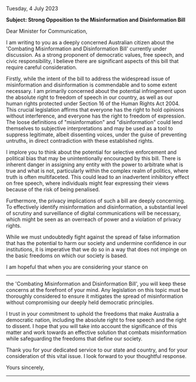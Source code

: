 Tuesday, 4 July 2023

**Subject: Strong Opposition to the Misinformation and Disinformation Bill**

Dear Minister for Communication,

I am writing to you as a deeply concerned Australian citizen about
the 'Combating Misinformation and Disinformation Bill' currently under
discussion. As a strong proponent of democratic values, free speech, and civic
responsibility, I believe there are significant aspects of this bill that require careful
consideration.

Firstly, while the intent of the bill to address the widespread issue
of misinformation and disinformation is commendable and to some extent necessary.
I am primarily concerned about the potential infringement upon the absolute right to
freedom of speech in our country, as well as our human rights protected under
Section 16 of the Human Rights Act 2004. This crucial legislation affirms that
everyone has the right to hold opinions without interference, and everyone has the
right to freedom of expression. The loose definitions of "misinformation" and
"disinformation" could lend themselves to subjective interpretations and may be used
as a tool to suppress legitimate, albeit dissenting voices, under the guise of
preventing untruths, in direct contradiction with these established rights.

I implore you to think about the potential for selective enforcement and political bias
that may be unintentionally encouraged by this bill. There is inherent danger in
assigning any entity with the power to arbitrate what is true and what is not,
particularly within the complex realm of politics, where truth is often multifaceted.
This could lead to an inadvertent inhibitory effect on free speech, where individuals
might fear expressing their views because of the risk of being penalised.

Furthermore, the privacy implications of such a bill are deeply concerning. To
effectively identify misinformation and disinformation, a substantial level of scrutiny
and surveillance of digital communications will be necessary, which might be seen
as an overreach of power and a violation of privacy rights.

While we must undoubtedly fight against the spread of false information that has the
potential to harm our society and undermine confidence in our institutions, it is
imperative that we do so in a way that does not impinge on the basic freedoms on
which our society is based.

I am hopeful that when you are considering your stance on


-----

the 'Combating Misinformation and Disinformation Bill', you will keep these
concerns at the forefront of your mind. Any legislation on this topic must be
thoroughly considered to ensure it mitigates the spread of misinformation without
compromising our deeply held democratic principles.

I trust in your commitment to uphold the freedoms that make Australia a democratic
nation, including the absolute right to free speech and the right to dissent. I hope that
you will take into account the significance of this matter and work towards an
effective solution that combats misinformation while safeguarding the freedoms that
define our society.

Thank you for your dedicated service to our state and country, and for your
consideration of this vital issue. I look forward to your thoughtful response.

Yours sincerely,


-----

